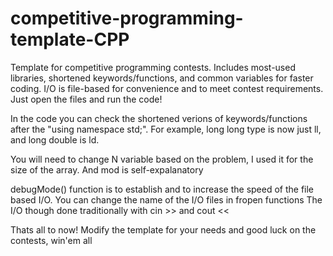 # competitive-programming-template-CPP
Template for competitive programming contests. Includes most-used libraries, shortened keywords/functions, and common variables for faster coding. I/O is file-based for convenience and to meet contest requirements. Just open the files and run the code!

In the code you can check the shortened verions of keywords/functions after the "using namespace std;". For example, long long type is now just ll, and long double is ld.

You will need to change N variable based on the problem, I used it for the size of the array. And mod is self-expalanatory

debugMode() function is to establish and to increase the speed of the file based I/O. You can change the name of the I/O files in fropen functions
The I/O though done traditionally with cin >> and cout <<

Thats all to now! Modify the template for your needs and good luck on the contests, win'em all
